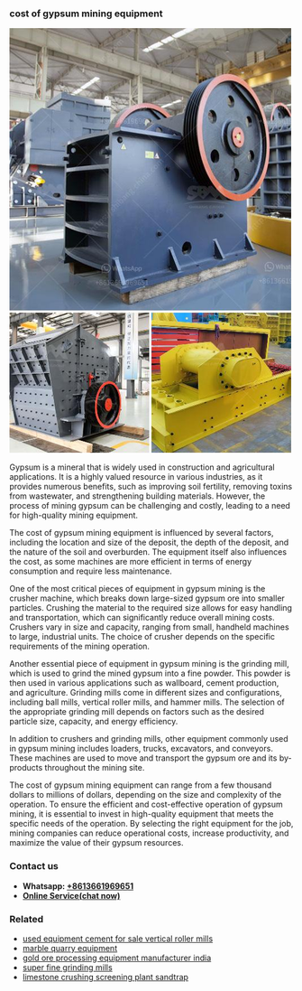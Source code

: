<h3>cost of gypsum mining equipment</h3><img src='1702953085.jpg' alt=''><p>Gypsum is a mineral that is widely used in construction and agricultural applications. It is a highly valued resource in various industries, as it provides numerous benefits, such as improving soil fertility, removing toxins from wastewater, and strengthening building materials. However, the process of mining gypsum can be challenging and costly, leading to a need for high-quality mining equipment.</p><p>The cost of gypsum mining equipment is influenced by several factors, including the location and size of the deposit, the depth of the deposit, and the nature of the soil and overburden. The equipment itself also influences the cost, as some machines are more efficient in terms of energy consumption and require less maintenance.</p><p>One of the most critical pieces of equipment in gypsum mining is the crusher machine, which breaks down large-sized gypsum ore into smaller particles. Crushing the material to the required size allows for easy handling and transportation, which can significantly reduce overall mining costs. Crushers vary in size and capacity, ranging from small, handheld machines to large, industrial units. The choice of crusher depends on the specific requirements of the mining operation.</p><p>Another essential piece of equipment in gypsum mining is the grinding mill, which is used to grind the mined gypsum into a fine powder. This powder is then used in various applications such as wallboard, cement production, and agriculture. Grinding mills come in different sizes and configurations, including ball mills, vertical roller mills, and hammer mills. The selection of the appropriate grinding mill depends on factors such as the desired particle size, capacity, and energy efficiency.</p><p>In addition to crushers and grinding mills, other equipment commonly used in gypsum mining includes loaders, trucks, excavators, and conveyors. These machines are used to move and transport the gypsum ore and its by-products throughout the mining site.</p><p>The cost of gypsum mining equipment can range from a few thousand dollars to millions of dollars, depending on the size and complexity of the operation. To ensure the efficient and cost-effective operation of gypsum mining, it is essential to invest in high-quality equipment that meets the specific needs of the operation. By selecting the right equipment for the job, mining companies can reduce operational costs, increase productivity, and maximize the value of their gypsum resources.</p><h3>Contact us</h3><ul><li><strong>Whatsapp:&nbsp;<a href="https://wa.me/8613661969651">+8613661969651</a></strong></li><li><a href="https://swt.shibang-china.com/?git&amp;zhl&amp;cost of gypsum mining equipment"><strong>Online Service(chat now)</strong></a></li></ul><h3>Related</h3><ul><li><a href='used equipment cement for sale vertical roller mills.md'>used equipment cement for sale vertical roller mills</a></li><li><a href='marble quarry equipment.md'>marble quarry equipment</a></li><li><a href='gold ore processing equipment manufacturer india.md'>gold ore processing equipment manufacturer india</a></li><li><a href='super fine grinding mills.md'>super fine grinding mills</a></li><li><a href='limestone crushing screening plant sandtrap.md'>limestone crushing screening plant sandtrap</a></li></ul>